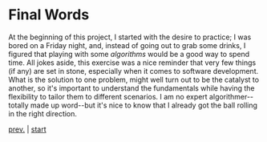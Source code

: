 # **Final Words**

At the beginning of this project, I started with the desire to practice; I was bored on a Friday night, and, instead of
going out to grab some drinks, I figured that playing with some *algorithms* would be a good way to spend time.
All jokes aside, this exercise was a nice reminder that very few things (if any) are set in stone, especially when it 
comes to software development. What is the solution to one problem, might well turn out to be the catalyst to another,
so it's important to understand the fundamentals while having the flexibility to tailor them to different scenarios. I 
am no expert algorithmer--totally made up word--but it's nice to know that I already got the ball rolling in the right
direction.



[prev.](implementing.md) | [start](../README.md)
